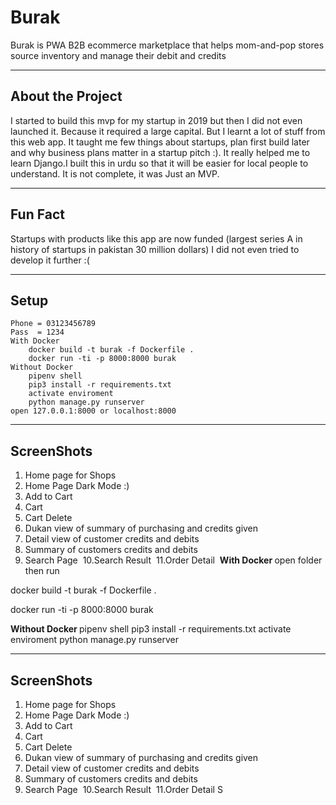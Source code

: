 # Burak
Burak is PWA B2B ecommerce marketplace that helps mom-and-pop stores source inventory and manage their debit and credits
 
---------
## About the Project
I started to build this mvp for my startup in 2019 but then I did not even launched it. Because it required a large capital. But I learnt a lot of stuff from this web app. It taught me few things about startups, plan first build later and why business plans matter in a startup pitch :). It really helped me to learn Django.I built this in urdu so that it will be easier for local people to understand. It is not complete, it was Just an MVP.

---------

## Fun Fact
Startups with products like this app are now funded (largest series A in history of startups in pakistan 30 million dollars)
I did not even tried to develop it further :(

---------

## Setup
	Phone = 03123456789
	Pass  = 1234
	With Docker 
		docker build -t burak -f Dockerfile .
		docker run -ti -p 8000:8000 burak
	Without Docker 
		pipenv shell
		pip3 install -r requirements.txt
		activate enviroment
		python manage.py runserver
	open 127.0.0.1:8000 or localhost:8000

---------

## ScreenShots

1. Home page for Shops <img src='./screenshots/home.png' alt='' />
2. Home Page Dark Mode :) <img src='./screenshots/home_dark.png' alt='' />
3. Add to Cart <img src='./screenshots/add_to_cart.png' alt='' />
4. Cart <img src='./screenshots/cart.png' alt='' />
5. Cart Delete <img src='./screenshots/cart_delete.png' alt='' />
6. Dukan view of summary of purchasing and credits given <img src='./screenshots/dukan_acc_detail.png' alt='' />
7. Detail view of customer credits and debits <img src='./screenshots/khata_view_customer.png' alt='' />
8. Summary of customers credits and debits <img src='./screenshots/khata.png' alt='' />
9. Search Page <img src='./screenshots/search_p.png' alt='' />
10.Search Result <img src='./screenshots/search_result.png' alt='' />
11.Order Detail <img src='./screenshots/order_detail.png' alt='' />
<b> With Docker </b> 
open folder then run
<p>docker build -t burak -f Dockerfile .</p>
<p>docker run -ti -p 8000:8000 burak</p>
<b> Without Docker </b>
pipenv shell
pip3 install -r requirements.txt
activate enviroment
python manage.py runserver

---------

## ScreenShots
  1. Home page for Shops <img src='./screenshots/home.png' alt='' />
  2. Home Page Dark Mode :) <img src='./screenshots/home_dark.png' alt='' />
  3. Add to Cart <img src='./screenshots/add_to_cart.png' alt='' />
  4. Cart <img src='./screenshots/cart.png' alt='' />
  5. Cart Delete <img src='./screenshots/cart_delete.png' alt='' />
  6. Dukan view of summary of purchasing and credits given <img src='./screenshots/dukan_acc_detail.png' alt='' />
  7. Detail view of customer credits and debits <img src='./screenshots/khata_view_customer.png' alt='' />
  8. Summary of customers credits and debits <img src='./screenshots/khata.png' alt='' />
  9. Search Page <img src='./screenshots/search_p.png' alt='' />
  10.Search Result <img src='./screenshots/search_result.png' alt='' />
  11.Order Detail <img src='./screenshots/order_detail.png' alt='' />S

